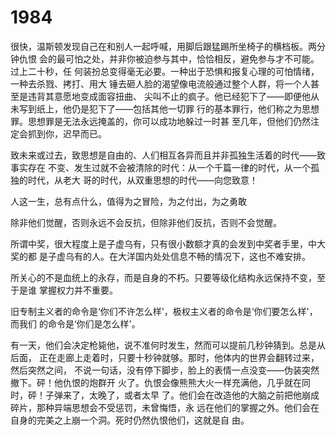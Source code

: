 # 1984

很快，温斯顿发现自己在和别人一起呼喊，用脚后跟猛踢所坐椅子的横档板。两分钟仇恨
会的最可怕之处，并非你被迫参与其中，恰恰相反，避免参与才不可能。过上二十秒，任
何装扮总变得毫无必要。一种出于恐惧和报复心理的可怕情绪，一种去杀戮、拷打、用大
锤去砸人脸的渴望像电流般通过整个人群，将一个人甚至是违背其意愿地变成面容扭曲、
尖叫不止的疯子。他已经犯下了——即便他从未写到纸上，他仍是犯下了——包括其他一切罪
行的基本罪行，他们称之为思想罪。思想罪是无法永远掩盖的，你可以成功地躲过一时甚
至几年，但他们仍然注定会抓到你，迟早而已。

致未来或过去，致思想是自由的、人们相互各异而且并非孤独生活着的时代——致事实存在
不变、发生过就不会被清除的时代：从一个千篇一律的时代，从一个孤独的时代，从老大
哥的时代，从双重思想的时代——向您致意！

人这一生，总有点什么，值得为之冒险，为之付出，为之勇敢

除非他们觉醒，否则永远不会反抗，但除非他们反抗，否则不会觉醒。

所谓中奖，很大程度上是子虚乌有，只有很小数额才真的会发到中奖者手里，中大奖的都
是子虚乌有的人。在大洋国内处处信息不畅的情况下，这也不难安排。

所关心的不是血统上的永存，而是自身的不朽。只要等级化结构永远保持不变，至于是谁
掌握权力并不重要。

旧专制主义者的命令是‘你们不许怎么样'，极权主义者的命令是‘你们要怎么样'，而我们
的命令是‘你们是怎么样'。

有一天，他们会决定枪毙他，说不准何时发生，然而可以提前几秒钟猜到。总是从后面，
正在走廊上走着时，只要十秒钟就够。那时，他体内的世界会翻转过来，然后突然之间，
不说一句话，没有停下脚步，脸上的表情一点没变——伪装突然撤下。砰！他仇恨的炮群开
火了。仇恨会像熊熊大火一样充满他，几乎就在同时，砰！子弹来了，太晚了，或者太早
了。他们会在改造他的大脑之前把他崩成碎片，那种异端思想会不受惩罚，未曾悔悟，永
远在他们的掌握之外。他们会在自身的完美之上崩一个洞。死时仍然仇恨他们，这就是自
由。

